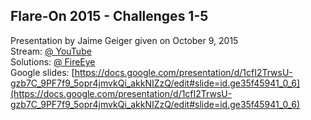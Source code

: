 Flare-On 2015 - Challenges 1-5
------------------------------
Presentation by Jaime Geiger given on October 9, 2015<br>
Stream: [@ YouTube](https://youtu.be/x-jyZ64rPJA?t=233)<br>
Solutions: [@ FireEye](https://www.fireeye.com/blog/threat-research/2015/09/flare-on_challenges.html)<br>
Google slides: [https://docs.google.com/presentation/d/1cfI2TrwsU-gzb7C_9PF7f9_5opr4jmvkQi_akkNIZzQ/edit#slide=id.ge35f45941_0_6](https://docs.google.com/presentation/d/1cfI2TrwsU-gzb7C_9PF7f9_5opr4jmvkQi_akkNIZzQ/edit#slide=id.ge35f45941_0_6)
